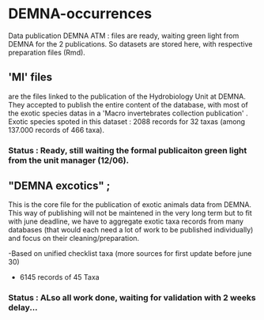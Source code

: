 # DEMNA-occurrences

Data publication DEMNA
ATM : files are ready, waiting green light from DEMNA for the 2 publications. So datasets are stored here, with respective preparation files (Rmd).

## 'MI' files

are the files linked to the publication of the Hydrobiology Unit at DEMNA. They accepted to publish the entire content of the database, with most of the exotic species datas in a 'Macro invertebrates collection publication' . Exotic species spoted in this dataset : 2088 records for 32 taxas (among 137.000 records of 466 taxa).

### Status : Ready, still waiting the formal publicaiton green light from the unit manager (12/06).


## "DEMNA excotics" ;

This is the core file for the publication of exotic animals data from DEMNA. This way of publishing will not be maintened in the very long term but to fit with june deadline, we have to aggregate exotic taxa records from many databases (that would each need a lot of work to be published individually) and focus on their cleaning/preparation.

-Based on unified checklist taxa (more sources for first update before june 30)
- 6145 records of 45 Taxa

### Status : ALso all work done, waiting for validation with 2 weeks delay... 


